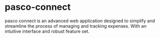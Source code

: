 # pasco-connect
pasco connect is an advanced web application designed to simplify and streamline the process of managing and tracking expenses. With an intuitive interface and robust feature set.
